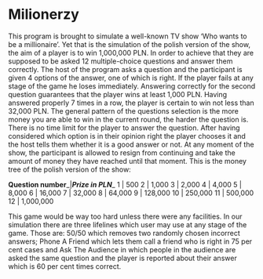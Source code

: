# Milionerzy


This program is brought to simulate a well-known TV show ‘Who wants to be a millionaire’. Yet that is the simulation of the polish version of the show, the aim of a player is to win 1,000,000 PLN. In order to achieve that they are supposed to be asked 12 multiple-choice questions and answer them correctly. The host of the program asks a question and the participant is given 4 options of the answer, one of which is right. If the player fails at any stage of the game he loses immediately. Answering correctly for the second question guarantees that the player wins at least 1,000 PLN. Having answered properly 7 times in a row, the player is certain to win not less than 32,000 PLN.  The general pattern of the questions selection is the more money you are able to win in the current round, the harder the question is. There is no time limit for the player to answer the question. After having considered which option is in their opinion right the player chooses it and the host tells them whether it is a good answer or not. At any moment of the show, the participant is allowed to resign from continuing and take the amount of money they have reached until that moment. This is the money tree of the polish version of the show: 

__Question number___|___Prize in PLN____
         1          |       500
         2          |       1,000 
         3          |       2,000
         4          |       4,000
         5          |       8,000
         6          |       16,000
         7          |       32,000
         8          |       64,000
         9          |       128,000
        10          |       250,000
        11          |       500,000
        12          |       1,000,000



This game would be way too hard unless there were any facilities. In our simulation there are three lifelines which user may use at any stage of the game. Those are: 50/50 which removes two randomly chosen incorrect answers; Phone A Friend which lets them call a friend who is right in 75 per cent cases and Ask The Audience in which people in the audience are asked the same question and the player is reported about their answer which is 60 per cent times correct.
